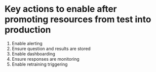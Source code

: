 # Key actions to enable after promoting resources from test into production

1. Enable alerting
2. Ensure question and results are stored
3. Enable dashboarding
4. Ensure responses are monitoring
5. Enable retraining triggering
